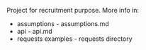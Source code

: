 Project for recruitment purpose. More info in:

- assumptions - assumptions.md
- api - api.md
- requests examples - requests directory
